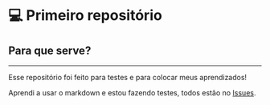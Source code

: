 # :computer: Primeiro repositório
## Para que serve? 
---
 Esse repositório foi feito para testes e para colocar meus aprendizados!
 
 Aprendi a usar o markdown e estou fazendo testes, todos estão no [Issues](https://github.com/kenjikawabe-png/fantastic-adventure/issues/1).

